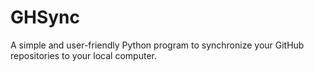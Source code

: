 # GHSync

A simple and user-friendly Python program to synchronize your GitHub repositories to your local computer.
